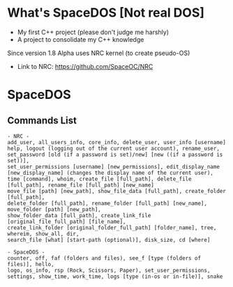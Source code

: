 # What's SpaceDOS [Not real DOS]
- My first C++ project (please don't judge me harshly)
- A project to consolidate my C++ knowledge

Since version 1.8 Alpha uses NRC kernel (to create pseudo-OS)
 - Link to NRC: https://github.com/SpaceOC/NRC

# SpaceDOS
## Commands List
    - NRC -
    add_user, all_users_info, core_info, delete_user, user_info [username]
    help, logout (logging out of the current user account), rename_user, set_password [old (if a password is set)/new] [new ((if a password is set))],
    set_user_permissions [username] [new_permissions], edit_display_name [new_display_name] (changes the display name of the current user),
    time [command], whoim, create_file [full_path], delete_file [full_path], rename_file [full_path] [new_name]
    move_file [path] [new_path], show_file_data [full_path], create_folder [full_path],
    delete_folder [full_path], rename_folder [full_path] [new_name], move_folder [path] [new_path],
    show_folder_data [full_path], create_link_file [original_file_full_path] [file_name],
    create_link_folder [original_folder_full_path] [folder_name], tree, whereim, show_all, dir,
    search_file [what] [start-path (optional)], disk_size, cd [where]

    - SpaceDOS -
    counter, off, faf (folders and files), see_f [type (folders of files)], hello,
    logo, os_info, rsp (Rock, Scissors, Paper), set_user_permissions,
    settings, show_time, work_time, logs [type (in-os or in-file)], snake
